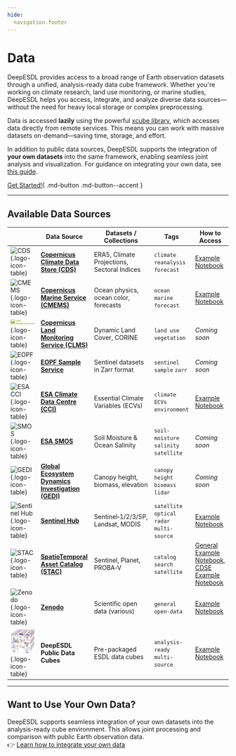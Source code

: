```yaml
---
hide:
  navigation.footer
---
```



# Data

DeepESDL provides access to a broad range of Earth observation datasets through a unified, analysis-ready 
data cube framework. Whether you're working on climate research, land use monitoring, or marine studies, DeepESDL helps 
you access, integrate, and analyze diverse data sources—without the need for heavy local storage or complex preprocessing.

Data is accessed **lazily** using the powerful [xcube library](https://xcube.readthedocs.io/en/latest/dataaccess.html), 
which accesses data directly from remote services. This means you can work with massive datasets on-demand—saving time, 
storage, and effort.

In addition to public data sources, DeepESDL supports the integration of **your own datasets** into the same framework, 
enabling seamless joint analysis and visualization. For guidance on integrating your own data, see
[this guide](#want-to-use-your-own-data).


[Get Started!](../guide/jupyterlab/notebooks/Access_public_cubes.ipynb){ .md-button .md-button--accent }

---

## Available Data Sources

|                                                                                                                                                                                                                                   | Data Source | Datasets / Collections | Tags                                  | How to Access                                                                                                                                                                                 |
|-----------------------------------------------------------------------------------------------------------------------------------------------------------------------------------------------------------------------------------|-------------|------------------------|---------------------------------------|-----------------------------------------------------------------------------------------------------------------------------------------------------------------------------------------------|
| ![CDS](https://climate.copernicus.eu/sites/default/files/custom-uploads/branding/C3S%E2%80%93POS%E2%80%93LINE.png){.logo-icon-table}                                                                                                                          | **[Copernicus Climate Data Store (CDS)](https://cds.climate.copernicus.eu/)** | ERA5, Climate Projections, Sectoral Indices | `climate` `reanalysis` `forecast`     | [Example Notebook](../guide/jupyterlab/notebooks/Generate_C3S_CDS_cubes.ipynb)                                                                                                                |
| ![CMEMS](https://knowledge4policy.ec.europa.eu/sites/default/files/53443b17-0adb-44e1-8fd3-662fa7eda708.png){.logo-icon-table}                                                                                                    | **[Copernicus Marine Service (CMEMS)](https://marine.copernicus.eu/)** | Ocean physics, ocean color, forecasts | `ocean` `marine` `forecast`           | [Example Notebook](../guide/jupyterlab/notebooks/Generate_CMEMS_cubes.ipynb)                                                                                                                        |
| ![CLMS](img/logo_clms.png){.logo-icon-table}                                                                                                                                                                                      | **[Copernicus Land Monitoring Service (CLMS)](https://land.copernicus.eu/en/dataset-catalog)** | Dynamic Land Cover, CORINE | `land use` `vegetation`               | _Coming soon_                                                                                                                                                                                 |
| ![EOPF](https://www.dlr.de/de/eoc/forschung-transfer/projekte-und-missionen/eopf-sentinel-zarr-samples-service/esa_eopf_logo_2025_color_esa_16x9.jpg/@@images/image-1000-d87d614b71d37583fc8cf99cfbf55b0d.jpeg){.logo-icon-table} | **[EOPF Sample Service](https://zarr.eopf.copernicus.eu/)** | Sentinel datasets in Zarr format | `sentinel` `sample` `zarr`            | _Coming soon_                                                                                                                                                                                 |
| ![ESA CCI](https://brand.esa.int/files/2020/05/ESA_logo_2020_Deep-scaled.jpg){.logo-icon-table}                                                                                                                                   | **[ESA Climate Data Centre (CCI)](https://climate.esa.int/en/data/#/dashboard)** | Essential Climate Variables (ECVs) | `climate` `ECVs` `environment`        | [Example Notebook](../guide/jupyterlab/notebooks/Generate_CCI_cubes.ipynb)                                                                                                                          |
| ![SMOS](https://www.esa.int/eologos/images/smos.jpg){.logo-icon-table}                                                                                                                                                            | **[ESA SMOS](https://earth.esa.int/eogateway/missions/smos)** | Soil Moisture & Ocean Salinity | `soil-moisture` `salinity` `satellite` | _Coming soon_                                                                                                                                                                                 |
| ![GEDI](https://gedi.umd.edu/wp-content/uploads/2020/10/GEDI_16_10.jpg){.logo-icon-table}                                                                                                                                         | **[Global Ecosystem Dynamics Investigation (GEDI)](https://gedi.umd.edu/)** | Canopy height, biomass, elevation | `canopy height` `biomass` `lidar`     | _Coming soon_                                                                                                                                                                                 |
| ![Sentinel Hub](https://www.sentinel-hub.com/img/press/sentinel_hub_by_planet_logo_big.png){.logo-icon-table}                                                                                                                     | **[Sentinel Hub](https://www.sentinel-hub.com/)** | Sentinel‑1/2/3/5P, Landsat, MODIS | `satellite` `optical` `radar` `multi-source` | [Example Notebook](../guide/jupyterlab/notebooks/Generate_SentinelHub_cubes.ipynb)                                                                                                                  |
| ![STAC](https://stacspec.org/public/images-original/STAC-04.png){.logo-icon-table}                                                                                                                                                | **[SpatioTemporal Asset Catalog (STAC)](https://stacspec.org/en/about/datasets/)** | Sentinel, Planet, PROBA‑V | `catalog` `search` `satellite`        | [General Example Notebook](../guide/jupyterlab/notebooks/Access_data_from_nonsearchable_stac_catalog.ipynb), [CDSE Example Notebook](../guide/jupyterlab/notebooks/Access_Sentinel2_data_from_CDSE.ipynb) |
| ![Zenodo](https://about.zenodo.org/static/img/logos/zenodo-black-border.svg){.logo-icon-table}                                                                                                                                    | **[Zenodo](https://zenodo.org/)** | Scientific open data (various) | `general` `open-data`                 | [Example Notebook](../guide/jupyterlab/notebooks/Access_data_from_Zenodo.ipynb)                                                                                                                     |
| ![DeepESDL](../img/logo/cube_small.png){.logo-icon-table}                                                                                                                                                                         | **DeepESDL Public Data Cubes** | Pre-packaged ESDL data cubes | `analysis-ready` `multi-source`       | [Example Notebook](../guide/jupyterlab/notebooks/Access_public_cubes.ipynb)                                                                                                                         |

---

## Want to Use Your Own Data?

DeepESDL supports seamless integration of your own datasets into the analysis-ready cube environment. This allows joint 
processing and comparison with public Earth observation data.  
👉 [Learn how to integrate your own data](../guide/jupyterlab/notebooks/Upload_files_to_shared_team_s3_storage.ipynb)

